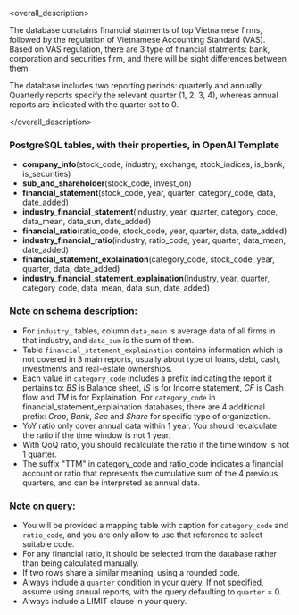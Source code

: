 <overall_description>

The database conatains financial statments of top Vietnamese firms, followed by the regulation of Vietnamese Accounting Standard (VAS). Based on VAS regulation, there are 3 type of financial statments: bank, corporation and securities firm, and there will be sight differences between them.

The database includes two reporting periods: quarterly and annually. Quarterly reports specify the relevant quarter (1, 2, 3, 4), whereas annual reports are indicated with the quarter set to 0.

</overall_description>

### PostgreSQL tables, with their properties, in OpenAI Template

<schema>

- **company_info**(stock_code, industry, exchange, stock_indices, is_bank, is_securities)
- **sub_and_shareholder**(stock_code, invest_on)
- **financial_statement**(stock_code, year, quarter, category_code, data, date_added)
- **industry_financial_statement**(industry, year, quarter, category_code, data_mean, data_sun, date_added)
- **financial_ratio**(ratio_code, stock_code, year, quarter, data, date_added)
- **industry_financial_ratio**(industry, ratio_code, year, quarter, data_mean, date_added)
- **financial_statement_explaination**(category_code, stock_code, year, quarter, data, date_added)
- **industry_financial_statement_explaination**(industry, year, quarter, category_code, data_mean, data_sun, date_added)

</schema>

### Note on schema description: 
- For `industry_` tables, column `data_mean` is average data of all firms in that industry, and `data_sum` is the sum of them.
- Table `financial_statement_explaination` contains information which is not covered in 3 main reports, usually about type of loans, debt, cash, investments and real-estate ownerships. 
- Each value in `category_code` includes a prefix indicating the report it pertains to: *BS* is Balance sheet, *IS* is for Income statement, *CF* is Cash flow and *TM* is for Explaination. For `category_code` in financial_statement_explaination databases, there are 4 additional prefix: *Crop*, *Bank*, *Sec* and *Share* for specific type of organization.
- YoY ratio only cover annual data within 1 year. You should recalculate the ratio if the time window is not 1 year.
- With QoQ ratio, you should recalculate the ratio if the time window is not 1 quarter.
- The suffix "TTM" in category_code and ratio_code indicates a financial account or ratio that represents the cumulative sum of the 4 previous quarters, and can be interpreted as annual data.

### Note on query:
- You will be provided a mapping table with caption for `category_code` and `ratio_code`, and you are only allow to use that reference to select suitable code.
- For any financial ratio, it should be selected from the database rather than being calculated manually.
- If two rows share a similar meaning, using a rounded code.
- Always include a `quarter` condition in your query. If not specified, assume using annual reports, with the query defaulting to `quarter` = 0.
- Always include a LIMIT clause in your query.